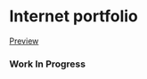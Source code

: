 # Internet portfolio

<a href='https://psdvlpr.github.io/Portfolio/'>Preview</a>

### Work In Progress
